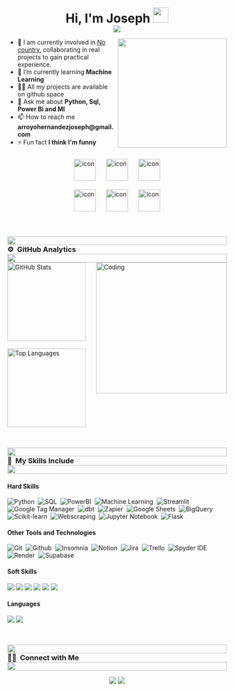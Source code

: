 <style>
  h3 {
    margin: 0;
  }
</style>


<h1 align="center">Hi, I'm Joseph <img src="https://media.giphy.com/media/TEnXkcsHrP4YedChhA/giphy.gif" width="35"></h1>

<p align="center" style="margin-top: -20px;">
  <a href="https://github.com/DenverCoder1/readme-typing-svg">
    <img src="https://readme-typing-svg.herokuapp.com?&font=IBM+Plex+Sans&color=40E0D0&size=25&lines=Data+Analyst;Data+Scientist;SQL%20|%20ML%20|%20Python%20|%20Power+BI;Always%20learning%20new%20things&center=true&width=500&height=100">
  </a>
</p>

<picture>
  <img align="right" src="https://github.com/7oSkaaa/7oSkaaa/blob/main/Images/Right_Side.gif?raw=true" 
       width="250px">
</picture>

<ul>
  <li>🔭 I am currently involved in <a href="https://www.nocountry.tech/simulacion-laboral">No country</a>, collaborating in real projects to gain practical experience.</b></li>
  <li>🌱 I’m currently learning <b>Machine Learning</b></li>
  <li>👨‍💻 All my projects are available on github space</a></li>
  <li>💬 Ask me about <b>Python, Sql, Power Bi and Ml</b></li>
  <li>📫 How to reach me <b>arroyohernandezjoseph@gmail.com</b></li>
  <li>⚡ Fun fact <b>I think I'm funny</b></li>
</ul>
<div align="center">
  <img src="https://techstack-generator.vercel.app/python-icon.svg" alt="icon" width="50" height="50" style="margin: 10px;" />
  <img src="https://techstack-generator.vercel.app/mysql-icon.svg" alt="icon" width="50" height="50" style="margin: 10px;" />
  <img src="https://techstack-generator.vercel.app/docker-icon.svg" alt="icon" width="50" height="50" style="margin: 10px;" />
</div>
<div align="center">
  <img src="https://techstack-generator.vercel.app/github-icon.svg" alt="icon" width="50" height="50" style="margin: 10px;" />
  <img src="https://techstack-generator.vercel.app/django-icon.svg" alt="icon" width="50" height="50" style="margin: 10px;" />
  <img src="https://techstack-generator.vercel.app/restapi-icon.svg" alt="icon" width="50" height="50" style="margin: 10px;" />
</div>

<br>

<img src="https://i.imgur.com/dBaSKWF.gif" height="20" width="100%" style="margin-top: 30px; margin-bottom: 0; ">
<h3 style="border-bottom: none; margin-top: 0; margin-bottom: 0;">⚙️ &nbsp;GitHub Analytics</h3>
<img src="https://i.imgur.com/dBaSKWF.gif" height="20" width="100%">

<img align="right" alt="Coding" width="300" src="https://cdn.dribbble.com/users/1277312/screenshots/14733298/media/39b1045e593737587dd60e42c8422d1f.gif">

<div align="left">
  <div>
    <img src="https://github-readme-stats-eight-theta.vercel.app/api?username=josepharroyoh&show_icons=true&theme=algolia&include_all_commits=true&count_private=true" alt="GitHub Stats" height="180">
  </div>
  <br>
  <div>
    <img src="https://github-readme-stats-eight-theta.vercel.app/api/top-langs/?username=josepharroyoh&layout=compact&langs_count=8&theme=algolia&include_all_commits=true&count_private=true" alt="Top Languages" height="180">
  </div>
</div>

<br>

<img src="https://i.imgur.com/dBaSKWF.gif" height="20" width="100%" style="margin-top: 30px; margin-bottom: 0;">
<h3 style="border-bottom: none; margin-top: 0; margin-bottom: 0;">💼 &nbsp;My Skills Include</h3>
<img src="https://i.imgur.com/dBaSKWF.gif" height="20" width="100%">

<h4> Hard Skills </h4>

![Python](https://img.shields.io/badge/-Python-05122A?style=flat&logo=python)&nbsp;
![SQL](https://img.shields.io/badge/mysql-%234479A1.svg?style=flat&logo=mysql&logoColor=white)&nbsp;
![PowerBI](https://img.shields.io/badge/-PowerBI-F2C811?style=flat&logo=powerbi&logoColor=white)&nbsp;
![Machine Learning](https://img.shields.io/badge/-Machine_Learning-FF9F00?style=flat&logo=python&logoColor=white)&nbsp;
![Streamlit](https://img.shields.io/badge/-Streamlit-FF4B00?style=flat&logo=streamlit&logoColor=white)&nbsp;
![Google Tag Manager](https://img.shields.io/badge/-Google_Tag_Manager-FF5722?style=flat&logo=googletagmanager&logoColor=white)&nbsp;
![dbt](https://img.shields.io/badge/dbt-FF8A00?style=flat&logo=dbt&logoColor=white)&nbsp;
![Zapier](https://img.shields.io/badge/-Zapier-FF4A10?style=flat&logo=zapier&logoColor=white)&nbsp;
![Google Sheets](https://img.shields.io/badge/-Google_Sheets-34A853?style=flat&logo=googlesheets&logoColor=white)&nbsp;
![BigQuery](https://img.shields.io/badge/-BigQuery-4285F4?style=flat&logo=googlebigquery&logoColor=white)&nbsp;
![Scikit-learn](https://img.shields.io/badge/-Scikit--learn-F7931E?style=flat&logo=scikit-learn&logoColor=white)&nbsp;
![Webscraping](https://img.shields.io/badge/-Webscraping-4B8DFF?style=flat&logo=python&logoColor=white)&nbsp;
![Jupyter Notebook](https://img.shields.io/badge/-Jupyter_Notebook-F37626?style=flat&logo=jupyter&logoColor=white)&nbsp;
![Flask](https://img.shields.io/badge/-Flask-000000?style=flat&logo=flask&logoColor=white)&nbsp;

<h4> Other Tools and Technologies </h4>

![Git](https://img.shields.io/badge/-Git-F05032?style=flat&logo=git&logoColor=white)&nbsp;
![Github](https://img.shields.io/badge/-GitHub-181717?style=flat&logo=github&logoColor=white)&nbsp;
![Insomnia](https://img.shields.io/badge/-Insomnia-4000BF?style=flat&logo=insomnia&logoColor=white)&nbsp;
![Notion](https://img.shields.io/badge/-Notion-181717?style=flat&logo=notion&logoColor=white)&nbsp;
![Jira](https://img.shields.io/badge/-Jira-0052CC?style=flat&logo=jira&logoColor=white)&nbsp;
![Trello](https://img.shields.io/badge/-Trello-0052CC?style=flat&logo=Trello&logoColor=white)&nbsp;
![Spyder IDE](https://img.shields.io/badge/-Spyder-FF0000?style=flat&logo=spyderide&logoColor=white)&nbsp;
![Render](https://img.shields.io/badge/-Render-2D76E4?style=flat&logo=render&logoColor=white)&nbsp;
![Supabase](https://img.shields.io/badge/-Supabase-3ECF8E?style=flat&logo=supabase&logoColor=white)&nbsp;

<h4> Soft Skills </h4>
<span>
    <img src="https://img.shields.io/badge/Teamwork-611F69?style=for-the-badge&logo=slack&logoColor=white">
    <img src="https://img.shields.io/badge/Planning_and_Time_Management-20B2AA?style=for-the-badge&logo=clockify&logoColor=white">
    <img src="https://img.shields.io/badge/Communication_and_Active_Listening-FF8C00?style=for-the-badge&logo=wechat&logoColor=white">
    <img src="https://img.shields.io/badge/Critical_Thinking-DC143C?style=for-the-badge&logo=thinkpad&logoColor=white"> 
    <img src="https://img.shields.io/badge/Professional_Ethics-8A2BE2?style=for-the-badge&logo=trustpilot&logoColor=white">
    <img src="https://img.shields.io/badge/Adaptability-3CB371?style=for-the-badge&logo=loop&logoColor=white">
</span>

<h4> Languages </h4>
<span>
  <img src="https://img.shields.io/badge/Spanish (Native)-4285F4?style=for-the-badge&logo=googletranslate&logoColor=white">
  
  <a href="https://cert.efset.org/en/Sd4LCm">
    <img src="https://img.shields.io/badge/English (Basic A2)-4285F4?style=for-the-badge&logo=googletranslate&logoColor=white">
  </a>  
</span>
<br><br>

<img src="https://i.imgur.com/dBaSKWF.gif" height="20" width="100%" style="margin-top: 30px; margin-bottom: 0;">
<h3 style="border-bottom: none; margin-top: 0; margin-bottom: 0;">🤝🏻 &nbsp;Connect with Me</h3>
<img src="https://i.imgur.com/dBaSKWF.gif" height="20" width="100%">

<p align="center">
<a href="https://www.linkedin.com/in/josepharroyohernandez/"><img src="https://img.shields.io/badge/-Joseph%20|%20LinkedIn-0077B5?style=flat&logo=Linkedin&logoColor=white"/></a>
<a href="mailto:arroyohernandezjoseph@gmail.com"><img src="https://img.shields.io/badge/-arroyohernandezjoseph@gmail.com-D14836?style=flat&logo=Gmail&logoColor=white"/></a>
</p>
